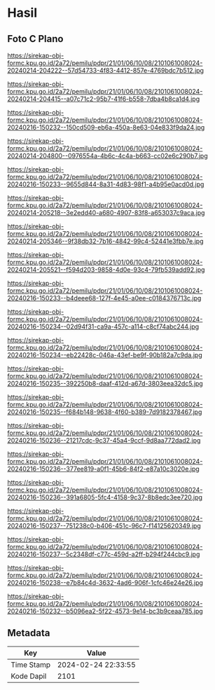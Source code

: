 # Hasil

## Foto C Plano

https://sirekap-obj-formc.kpu.go.id/2a72/pemilu/pdpr/21/01/06/10/08/2101061008024-20240214-204222--57d54733-4f83-4412-857e-4769bdc7b512.jpg

https://sirekap-obj-formc.kpu.go.id/2a72/pemilu/pdpr/21/01/06/10/08/2101061008024-20240214-204415--a07c71c2-95b7-41f6-b558-7dba4b8ca1d4.jpg

https://sirekap-obj-formc.kpu.go.id/2a72/pemilu/pdpr/21/01/06/10/08/2101061008024-20240216-150232--150cd509-eb6a-450a-8e63-04e833f9da24.jpg

https://sirekap-obj-formc.kpu.go.id/2a72/pemilu/pdpr/21/01/06/10/08/2101061008024-20240214-204800--0976554a-4b6c-4c4a-b663-cc02e6c290b7.jpg

https://sirekap-obj-formc.kpu.go.id/2a72/pemilu/pdpr/21/01/06/10/08/2101061008024-20240216-150233--9655d844-8a31-4d83-98f1-a4b95e0acd0d.jpg

https://sirekap-obj-formc.kpu.go.id/2a72/pemilu/pdpr/21/01/06/10/08/2101061008024-20240214-205218--3e2edd40-a680-4907-83f8-a653037c9aca.jpg

https://sirekap-obj-formc.kpu.go.id/2a72/pemilu/pdpr/21/01/06/10/08/2101061008024-20240214-205346--9f38db32-7b16-4842-99c4-52441e3fbb7e.jpg

https://sirekap-obj-formc.kpu.go.id/2a72/pemilu/pdpr/21/01/06/10/08/2101061008024-20240214-205521--f594d203-9858-4d0e-93c4-79fb539add92.jpg

https://sirekap-obj-formc.kpu.go.id/2a72/pemilu/pdpr/21/01/06/10/08/2101061008024-20240216-150233--b4deee68-127f-4e45-a0ee-c0184376713c.jpg

https://sirekap-obj-formc.kpu.go.id/2a72/pemilu/pdpr/21/01/06/10/08/2101061008024-20240216-150234--02d94f31-ca9a-457c-a114-c8cf74abc244.jpg

https://sirekap-obj-formc.kpu.go.id/2a72/pemilu/pdpr/21/01/06/10/08/2101061008024-20240216-150234--eb22428c-046a-43ef-be9f-90b182a7c9da.jpg

https://sirekap-obj-formc.kpu.go.id/2a72/pemilu/pdpr/21/01/06/10/08/2101061008024-20240216-150235--392250b8-daaf-412d-a67d-3803eea32dc5.jpg

https://sirekap-obj-formc.kpu.go.id/2a72/pemilu/pdpr/21/01/06/10/08/2101061008024-20240216-150235--f684b148-9638-4f60-b389-7d9182378467.jpg

https://sirekap-obj-formc.kpu.go.id/2a72/pemilu/pdpr/21/01/06/10/08/2101061008024-20240216-150236--21217cdc-9c37-45a4-9ccf-9d8aa772dad2.jpg

https://sirekap-obj-formc.kpu.go.id/2a72/pemilu/pdpr/21/01/06/10/08/2101061008024-20240216-150236--377ee819-a0f1-45b6-84f2-e87a10c3020e.jpg

https://sirekap-obj-formc.kpu.go.id/2a72/pemilu/pdpr/21/01/06/10/08/2101061008024-20240216-150236--391a6805-5fc4-4158-9c37-8b8edc3ee720.jpg

https://sirekap-obj-formc.kpu.go.id/2a72/pemilu/pdpr/21/01/06/10/08/2101061008024-20240216-150237--751238c0-b406-451c-96c7-f14125620349.jpg

https://sirekap-obj-formc.kpu.go.id/2a72/pemilu/pdpr/21/01/06/10/08/2101061008024-20240216-150237--5c2348df-c77c-459d-a2ff-b294f244cbc9.jpg

https://sirekap-obj-formc.kpu.go.id/2a72/pemilu/pdpr/21/01/06/10/08/2101061008024-20240216-150238--e7b84c4d-3632-4ad6-906f-1cfc46e24e26.jpg

https://sirekap-obj-formc.kpu.go.id/2a72/pemilu/pdpr/21/01/06/10/08/2101061008024-20240216-150232--b5096ea2-5f22-4573-9e14-bc3b9ceaa785.jpg


## Metadata

| Key        | Value               |
| ---------- | ------------------- |
| Time Stamp | 2024-02-24 22:33:55 |
| Kode Dapil | 2101                |




